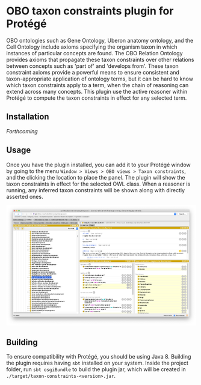 # OBO taxon constraints plugin for Protégé

OBO ontologies such as Gene Ontology, Uberon anatomy ontology, and the Cell Ontology include axioms specifying the organism taxon in which instances of particular concepts are found. The OBO Relation Ontology provides axioms that propagate these taxon constraints over other relations between concepts such as 'part of' and 'develops from'. These taxon constraint axioms provide a powerful means to ensure consistent and taxon-appropriate application of ontology terms, but it can be hard to know which taxon constraints apply to a term, when the chain of reasoning can extend across many concepts. This plugin use the active reasoner within Protégé to compute the taxon constraints in effect for any selected term.

## Installation

*Forthcoming*

## Usage

Once you have the plugin installed, you can add it to your Protégé window by going to the menu `Window > Views > OBO views > Taxon constraints`, and the clicking the location to place the panel. The plugin will show the taxon constraints in effect for the selected OWL class. When a reasoner is running, any inferred taxon constraints will be shown along with directly asserted ones.

![Taxon constraints plugin screenshot](https://github.com/geneontology/protege-taxon-constraints/raw/master/docs/imaginal_disc.png)

## Building

To ensure compatibility with Protégé, you should be using Java 8. Building the plugin requires having `sbt` installed on your system. Inside the project folder, run `sbt osgiBundle` to build the plugin jar, which will be created in `./target/taxon-constraints-<version>.jar`.
